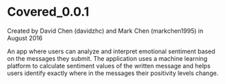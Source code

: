 # Covered_0.0.1

Created by David Chen (davidzhc) and Mark Chen (markchen1995) in August 2016

An app where users can analyze and interpret emotional sentiment based on the messages they submit. The application uses a machine learning platform to calculate sentiment values of the written message and helps users identify exactly where in the messages their positivity levels change.
